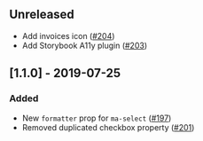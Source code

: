 ## Unreleased
- Add invoices icon ([#204](https://github.com/holaluz/margarita/pull/204))
- Add Storybook A11y plugin ([#203](https://github.com/holaluz/margarita/pull/203))

## [1.1.0] - 2019-07-25
### Added
- New `formatter` prop for `ma-select` ([#197](https://github.com/holaluz/margarita/pull/197))
- Removed duplicated checkbox property ([#201](https://github.com/holaluz/margarita/pull/201))
